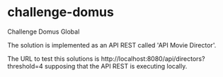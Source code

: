 # challenge-domus
Challenge Domus Global

The solution is implemented as an API REST called 'API Movie Director'.

The URL to test this solutions is http://localhost:8080/api/directors?threshold=4 supposing that the API REST is executing
locally.

